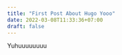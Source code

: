 ```yaml
---
title: "First Post About Hugo Yooo"
date: 2022-03-08T11:33:36+07:00
draft: false
---
```


Yuhuuuuuuuu

